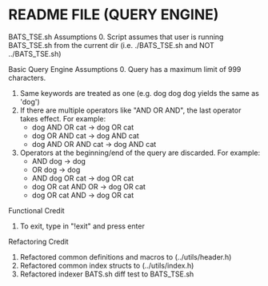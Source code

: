 README FILE (QUERY ENGINE)
================
BATS_TSE.sh Assumptions
0. Script assumes that user is running BATS_TSE.sh from the current dir
   (i.e. ./BATS_TSE.sh and NOT ../BATS_TSE.sh)
   
Basic Query Engine Assumptions
0. Query has a maximum limit of 999 characters.
1. Same keywords are treated as one (e.g. dog dog dog yields the same
   as 'dog')
2. If there are multiple operators like "AND OR AND", the last operator
   takes effect. For example:
   - dog AND OR cat -> dog OR cat
   - dog OR AND cat -> dog AND cat
   - dog AND OR AND cat -> dog AND cat
3. Operators at the beginning/end of the query are discarded. For example:
   - AND dog -> dog
   - OR dog -> dog
   - AND dog OR cat -> dog OR cat
   - dog OR cat AND OR -> dog OR cat
   - dog OR cat AND -> dog OR cat

Functional Credit
1. To exit, type in "!exit" and press enter

Refactoring Credit
1. Refactored common definitions and macros to
   (../utils/header.h)
2. Refactored common index structs to (../utils/index.h)
3. Refactored indexer BATS.sh diff test to BATS_TSE.sh

